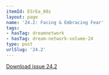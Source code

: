 ```yaml
---
itemId: ESrEa_00z
layout: page
name: '24.2: Facing & Embracing Fear'
tags:
- hasTag: dreamnetwork
- hasTag: dream-network-volume-24
type: post
urlSlug: '24.2'
---
```

<a href="files/pdfs/Volume_24/24.2_facing_fear.pdf" download="">Download issue 24.2</a>